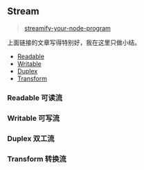 ## Stream 
> [streamify-your-node-program](https://github.com/zoubin/streamify-your-node-program)

上面链接的文章写得特别好，我在这里只做小结。

* [Readable](#readable-可读流)
* [Writable](#writable-可写流)
* [Duplex](#duplex-双工流)
* [Transform](#transform-转换流)



### Readable 可读流
### Writable 可写流
### Duplex 双工流
### Transform 转换流

